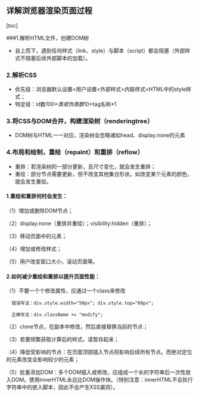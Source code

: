 ## 详解浏览器渲染页面过程

[toc]

###1.解析HTML文件，创建DOM树

- 自上而下，遇到任何样式（link、style）与脚本（script）都会阻塞（外部样式不阻塞后续外部脚本的加载）。

### 2.解析CSS

- 优先级：浏览器默认设置<用户设置<外部样式<内联样式<HTML中的style样式；
- 特定级：id数*100+类或伪类数*10+tag名称*1

### 3.将CSS与DOM合并，构建渲染树（renderingtree）

- DOM树与HTML一一对应，渲染树会忽略诸如head、display:none的元素

### 4.布局和绘制，重绘（repaint）和重排（reflow）

- 重排：若渲染树的一部分更新，且尺寸变化，就会发生重排；
- 重绘：部分节点需要更新，但不改变其他集合形状。如改变某个元素的颜色，就会发生重绘。

#### 1.重绘和重排何时会发生：

（1）增加或删除DOM节点；

（2）display:none（重排并重绘）；visibility:hidden（重排）；

（3）移动页面中的元素；

（4）增加或修改样式；

（5）用户改变窗口大小，滚动页面等。

#### 2.如何减少重绘和重排以提升页面性能：

（1）不要一个个修改属性，应通过一个class来修改

      错误写法：div.style.width="50px"; div.style.top="60px";

      正确写法：div.className += "modify";

（2）clone节点，在副本中修改，然后直接替换当前的节点；

（3）若要频繁获取计算后的样式，请暂存起来；

（4）降低受影响的节点：在页面顶部插入节点将影响后续所有节点。而绝对定位的元素改变会影响较少的元素；

（5）批量添加DOM：多个DOM插入或修改，应组成一个长的字符串后一次性放入DOM。使用innerHTML永远比DOM操作快。（特别注意：innerHTML不会执行字符串中的嵌入脚本，因此不会产生XSS漏洞）。
